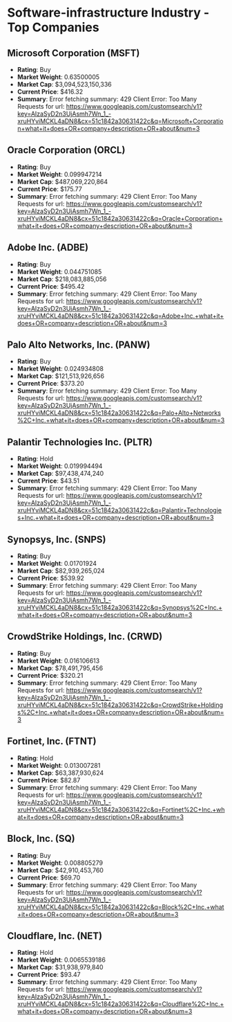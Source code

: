 # Software-infrastructure Industry - Top Companies

## Microsoft Corporation (MSFT)
- **Rating**: Buy
- **Market Weight**: 0.63500005
- **Market Cap**: $3,094,523,150,336
- **Current Price**: $416.32
- **Summary**: Error fetching summary: 429 Client Error: Too Many Requests for url: https://www.googleapis.com/customsearch/v1?key=AIzaSyD2n3UjAsmh7Wn_1_-xruHYviMCKL4aDN8&cx=51c1842a30631422c&q=Microsoft+Corporation+what+it+does+OR+company+description+OR+about&num=3

## Oracle Corporation (ORCL)
- **Rating**: Buy
- **Market Weight**: 0.099947214
- **Market Cap**: $487,069,220,864
- **Current Price**: $175.77
- **Summary**: Error fetching summary: 429 Client Error: Too Many Requests for url: https://www.googleapis.com/customsearch/v1?key=AIzaSyD2n3UjAsmh7Wn_1_-xruHYviMCKL4aDN8&cx=51c1842a30631422c&q=Oracle+Corporation+what+it+does+OR+company+description+OR+about&num=3

## Adobe Inc. (ADBE)
- **Rating**: Buy
- **Market Weight**: 0.044751085
- **Market Cap**: $218,083,885,056
- **Current Price**: $495.42
- **Summary**: Error fetching summary: 429 Client Error: Too Many Requests for url: https://www.googleapis.com/customsearch/v1?key=AIzaSyD2n3UjAsmh7Wn_1_-xruHYviMCKL4aDN8&cx=51c1842a30631422c&q=Adobe+Inc.+what+it+does+OR+company+description+OR+about&num=3

## Palo Alto Networks, Inc. (PANW)
- **Rating**: Buy
- **Market Weight**: 0.024934808
- **Market Cap**: $121,513,926,656
- **Current Price**: $373.20
- **Summary**: Error fetching summary: 429 Client Error: Too Many Requests for url: https://www.googleapis.com/customsearch/v1?key=AIzaSyD2n3UjAsmh7Wn_1_-xruHYviMCKL4aDN8&cx=51c1842a30631422c&q=Palo+Alto+Networks%2C+Inc.+what+it+does+OR+company+description+OR+about&num=3

## Palantir Technologies Inc. (PLTR)
- **Rating**: Hold
- **Market Weight**: 0.019994494
- **Market Cap**: $97,438,474,240
- **Current Price**: $43.51
- **Summary**: Error fetching summary: 429 Client Error: Too Many Requests for url: https://www.googleapis.com/customsearch/v1?key=AIzaSyD2n3UjAsmh7Wn_1_-xruHYviMCKL4aDN8&cx=51c1842a30631422c&q=Palantir+Technologies+Inc.+what+it+does+OR+company+description+OR+about&num=3

## Synopsys, Inc. (SNPS)
- **Rating**: Buy
- **Market Weight**: 0.01701924
- **Market Cap**: $82,939,265,024
- **Current Price**: $539.92
- **Summary**: Error fetching summary: 429 Client Error: Too Many Requests for url: https://www.googleapis.com/customsearch/v1?key=AIzaSyD2n3UjAsmh7Wn_1_-xruHYviMCKL4aDN8&cx=51c1842a30631422c&q=Synopsys%2C+Inc.+what+it+does+OR+company+description+OR+about&num=3

## CrowdStrike Holdings, Inc. (CRWD)
- **Rating**: Buy
- **Market Weight**: 0.016106613
- **Market Cap**: $78,491,795,456
- **Current Price**: $320.21
- **Summary**: Error fetching summary: 429 Client Error: Too Many Requests for url: https://www.googleapis.com/customsearch/v1?key=AIzaSyD2n3UjAsmh7Wn_1_-xruHYviMCKL4aDN8&cx=51c1842a30631422c&q=CrowdStrike+Holdings%2C+Inc.+what+it+does+OR+company+description+OR+about&num=3

## Fortinet, Inc. (FTNT)
- **Rating**: Hold
- **Market Weight**: 0.013007281
- **Market Cap**: $63,387,930,624
- **Current Price**: $82.87
- **Summary**: Error fetching summary: 429 Client Error: Too Many Requests for url: https://www.googleapis.com/customsearch/v1?key=AIzaSyD2n3UjAsmh7Wn_1_-xruHYviMCKL4aDN8&cx=51c1842a30631422c&q=Fortinet%2C+Inc.+what+it+does+OR+company+description+OR+about&num=3

## Block, Inc. (SQ)
- **Rating**: Buy
- **Market Weight**: 0.008805279
- **Market Cap**: $42,910,453,760
- **Current Price**: $69.70
- **Summary**: Error fetching summary: 429 Client Error: Too Many Requests for url: https://www.googleapis.com/customsearch/v1?key=AIzaSyD2n3UjAsmh7Wn_1_-xruHYviMCKL4aDN8&cx=51c1842a30631422c&q=Block%2C+Inc.+what+it+does+OR+company+description+OR+about&num=3

## Cloudflare, Inc. (NET)
- **Rating**: Hold
- **Market Weight**: 0.0065539186
- **Market Cap**: $31,938,979,840
- **Current Price**: $93.47
- **Summary**: Error fetching summary: 429 Client Error: Too Many Requests for url: https://www.googleapis.com/customsearch/v1?key=AIzaSyD2n3UjAsmh7Wn_1_-xruHYviMCKL4aDN8&cx=51c1842a30631422c&q=Cloudflare%2C+Inc.+what+it+does+OR+company+description+OR+about&num=3

